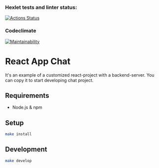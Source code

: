 ### Hexlet tests and linter status:
[![Actions Status](https://github.com/Leepoch/frontend-project-12/actions/workflows/hexlet-check.yml/badge.svg)](https://github.com/Leepoch/frontend-project-12/actions)
### Codeclimate
[![Maintainability](https://api.codeclimate.com/v1/badges/1a4416a14c373922b6a7/maintainability)](https://codeclimate.com/github/Leepoch/frontend-project-12/maintainability)

# React App Chat

It's an example of a customized react-project with a backend-server. You can copy it to start developing chat project.

## Requirements

* Node.js & npm

## Setup

```bash
make install
```

## Development

```bash
make develop
```